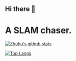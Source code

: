 ## Hi there 👋
# A SLAM chaser.

<!--p align="center"> <a href="https://coderstats.net/github/#zhuhu00"> <img src="https://github-readme-stats.vercel.app/api?username=zhuhu00&hide_title=true&show_icons=true&theme=vue&hide=prs,contribs"width="70%"> </a> </p -->


[![Zhuhu's github stats](https://github-readme-stats.vercel.app/api?username=zhuhu00&show_icons=true)](https://github.com/zhuhu00/)

</td><td align="top" width="30%">

[![Top Langs](https://github-readme-stats.vercel.app/api/top-langs/?username=zhuhu00&layout=compact&show_icons=true)](https://github.com/anuraghazra/github-readme-stats)

</td></tr></table>



<!--
**zhuhu00/zhuhu00** is a ✨ _special_ ✨ repository because its `README.md` (this file) appears on your GitHub profile.

Here are some ideas to get you started:

- 🔭 I’m currently working on A project
- 🌱 I’m currently learning SLAM
- 👯 I’m looking to collaborate on SLAM
- 🤔 I’m looking for help with ...
- 💬 Ask me about ...
- 📫 How to reach me: zhuhu00@foxmail.com
- 😄 Pronouns: ...
- ⚡ Fun fact: ...
-->
